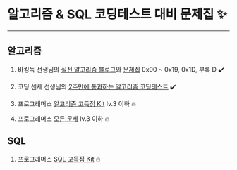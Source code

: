 # 알고리즘 & SQL 코딩테스트 대비 문제집 ✨

---

## 알고리즘

1. 바킹독 선생님의 [실전 알고리즘 블로그](https://blog.encrypted.gg)와 [문제집](https://www.acmicpc.net/workbook/by/BaaaaaaaaaaarkingDog) 0x00 ~ 0x19, 0x1D, 부록 D ✔️

2. 코딩 센세 선생님의 [2주만에 통과하는 알고리즘 코딩테스트](https://inf.run/RQLZ) ✔️

3. 프로그래머스 [알고리즘 고득점 Kit](https://school.programmers.co.kr/learn/challenges?tab=algorithm_practice_kit) lv.3 이하 🔥

4. 프로그래머스 [모든 문제](https://school.programmers.co.kr/learn/challenges) lv.3 이하 🔥

## SQL

1. 프로그래머스 [SQL 고득점 Kit](https://school.programmers.co.kr/learn/challenges?tab=sql_practice_kit) 🔥
